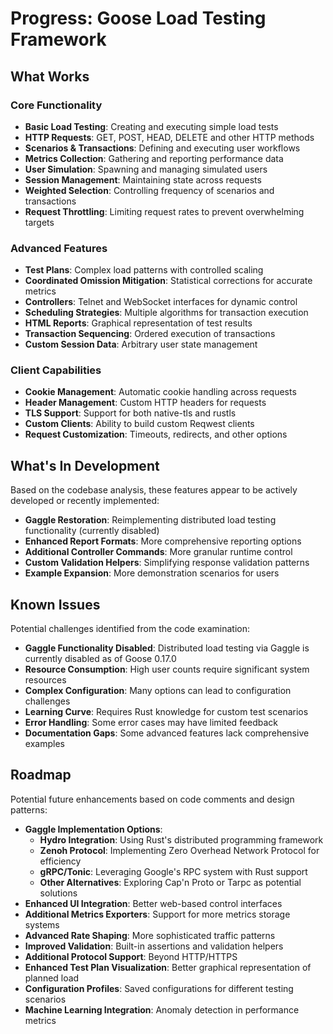 # Progress: Goose Load Testing Framework

## What Works

### Core Functionality
- **Basic Load Testing**: Creating and executing simple load tests
- **HTTP Requests**: GET, POST, HEAD, DELETE and other HTTP methods
- **Scenarios & Transactions**: Defining and executing user workflows
- **Metrics Collection**: Gathering and reporting performance data
- **User Simulation**: Spawning and managing simulated users
- **Session Management**: Maintaining state across requests
- **Weighted Selection**: Controlling frequency of scenarios and transactions
- **Request Throttling**: Limiting request rates to prevent overwhelming targets

### Advanced Features
- **Test Plans**: Complex load patterns with controlled scaling
- **Coordinated Omission Mitigation**: Statistical corrections for accurate metrics
- **Controllers**: Telnet and WebSocket interfaces for dynamic control
- **Scheduling Strategies**: Multiple algorithms for transaction execution
- **HTML Reports**: Graphical representation of test results
- **Transaction Sequencing**: Ordered execution of transactions
- **Custom Session Data**: Arbitrary user state management

### Client Capabilities
- **Cookie Management**: Automatic cookie handling across requests
- **Header Management**: Custom HTTP headers for requests
- **TLS Support**: Support for both native-tls and rustls
- **Custom Clients**: Ability to build custom Reqwest clients
- **Request Customization**: Timeouts, redirects, and other options

## What's In Development

Based on the codebase analysis, these features appear to be actively developed or recently implemented:

- **Gaggle Restoration**: Reimplementing distributed load testing functionality (currently disabled)
- **Enhanced Report Formats**: More comprehensive reporting options
- **Additional Controller Commands**: More granular runtime control
- **Custom Validation Helpers**: Simplifying response validation patterns
- **Example Expansion**: More demonstration scenarios for users

## Known Issues

Potential challenges identified from the code examination:

- **Gaggle Functionality Disabled**: Distributed load testing via Gaggle is currently disabled as of Goose 0.17.0
- **Resource Consumption**: High user counts require significant system resources
- **Complex Configuration**: Many options can lead to configuration challenges
- **Learning Curve**: Requires Rust knowledge for custom test scenarios
- **Error Handling**: Some error cases may have limited feedback
- **Documentation Gaps**: Some advanced features lack comprehensive examples

## Roadmap

Potential future enhancements based on code comments and design patterns:

- **Gaggle Implementation Options**:
  - **Hydro Integration**: Using Rust's distributed programming framework
  - **Zenoh Protocol**: Implementing Zero Overhead Network Protocol for efficiency
  - **gRPC/Tonic**: Leveraging Google's RPC system with Rust support
  - **Other Alternatives**: Exploring Cap'n Proto or Tarpc as potential solutions
- **Enhanced UI Integration**: Better web-based control interfaces
- **Additional Metrics Exporters**: Support for more metrics storage systems
- **Advanced Rate Shaping**: More sophisticated traffic patterns
- **Improved Validation**: Built-in assertions and validation helpers
- **Additional Protocol Support**: Beyond HTTP/HTTPS
- **Enhanced Test Plan Visualization**: Better graphical representation of planned load
- **Configuration Profiles**: Saved configurations for different testing scenarios
- **Machine Learning Integration**: Anomaly detection in performance metrics

